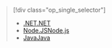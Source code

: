 > [!div class="op_single_selector"]
> * [<span data-ttu-id="3f48a-101">.NET</span><span class="sxs-lookup"><span data-stu-id="3f48a-101">.NET</span></span>](../articles/app-service-api/app-service-api-dotnet-get-started.md)
> * [<span data-ttu-id="3f48a-102">Node.JS</span><span class="sxs-lookup"><span data-stu-id="3f48a-102">Node.js</span></span>](../articles/app-service-api/app-service-api-nodejs-api-app.md)
> * [<span data-ttu-id="3f48a-103">Java</span><span class="sxs-lookup"><span data-stu-id="3f48a-103">Java</span></span>](../articles/app-service-api/app-service-api-java-api-app.md)
> 
> 

